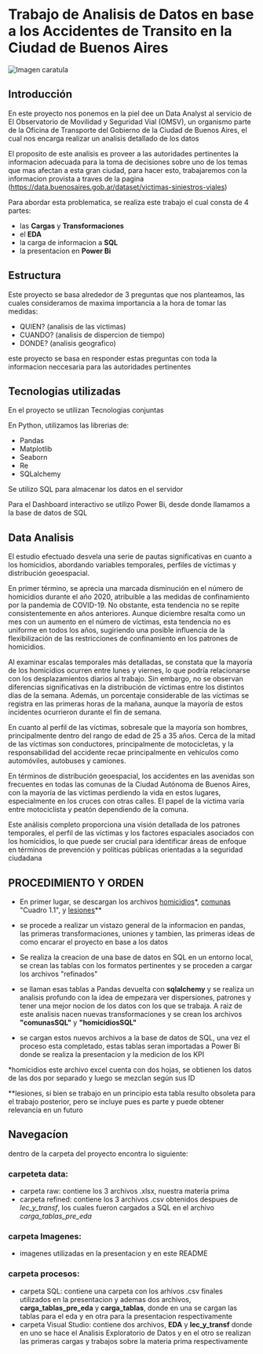 # Trabajo de Analisis de Datos en base a los Accidentes de Transito en la Ciudad de Buenos Aires

![Imagen caratula](https://camo.githubusercontent.com/a8afd26d487e19995da36a49959dc1b8286e07a898e1e27d296fde19b23fb461/68747470733a2f2f7374617469632e6c616a6f726e61646165737461646f64656d657869636f2e636f6d2f77702d636f6e74656e742f75706c6f6164732f323032322f30382f53696e69657374726f732d7669616c65732e6a7067)
## Introducción
En este proyecto nos ponemos en la piel dee un Data Analyst al servicio de El Observatorio de Movilidad y Seguridad Vial (OMSV), un organismo parte de la Oficina de Transporte del Gobierno de la Ciudad de Buenos Aires, el cual nos encarga realizar un analisis detallado de los datos 

El proposito de este analisis es proveer a las autoridades pertinentes la informacion adecuada para la toma de decisiones sobre uno de los temas que mas afectan a esta gran ciudad, para hacer esto, trabajaremos con la informacion provista a traves de la pagina (https://data.buenosaires.gob.ar/dataset/victimas-siniestros-viales)

Para abordar esta problematica, se realiza este trabajo el cual consta de 4 partes:
- las **Cargas**  y **Transformaciones**
- el **EDA**
- la carga de informacion a **SQL**
- la presentacion en **Power Bi**


## Estructura
Este proyecto se basa alrededor de 3 preguntas que nos planteamos, las cuales consideramos de maxima importancia a la hora de tomar las medidas:

- QUIEN? (analisis de las victimas)
- CUANDO? (analisis de dispercion de tiempo)
- DONDE? (analisis geografico)

este proyecto se basa en responder estas preguntas con toda la informacion neccesaria para las autoridades pertinentes

## Tecnologias utilizadas

En el proyecto se utilizan Tecnologias conjuntas

En Python, utilizamos las librerias de:
- Pandas
- Matplotlib
- Seaborn
- Re
- SQLalchemy

Se utilizo SQL para almacenar los datos en el servidor

Para el Dashboard interactivo se utilizo Power Bi, desde donde llamamos a la base de datos de SQL


## Data Analisis
El estudio efectuado desvela una serie de pautas significativas en cuanto a los homicidios, abordando variables temporales, perfiles de víctimas y distribución geoespacial.

En primer término, se aprecia una marcada disminución en el número de homicidios durante el año 2020, atribuible a las medidas de confinamiento por la pandemia de COVID-19. No obstante, esta tendencia no se repite consistentemente en años anteriores. Aunque diciembre resalta como un mes con un aumento en el número de víctimas, esta tendencia no es uniforme en todos los años, sugiriendo una posible influencia de la flexibilización de las restricciones de confinamiento en los patrones de homicidios.

Al examinar escalas temporales más detalladas, se constata que la mayoría de los homicidios ocurren entre lunes y viernes, lo que podría relacionarse con los desplazamientos diarios al trabajo. Sin embargo, no se observan diferencias significativas en la distribución de víctimas entre los distintos días de la semana. Además, un porcentaje considerable de las víctimas se registra en las primeras horas de la mañana, aunque la mayoría de estos incidentes ocurrieron durante el fin de semana.

En cuanto al perfil de las víctimas, sobresale que la mayoría son hombres, principalmente dentro del rango de edad de 25 a 35 años. Cerca de la mitad de las víctimas son conductores, principalmente de motocicletas, y la responsabilidad del accidente recae principalmente en vehículos como automóviles, autobuses y camiones.

En términos de distribución geoespacial, los accidentes en las avenidas son frecuentes en todas las comunas de la Ciudad Autónoma de Buenos Aires, con la mayoría de las víctimas perdiendo la vida en estos lugares, especialmente en los cruces con otras calles. El papel de la víctima varía entre motociclista y peatón dependiendo de la comuna.

Este análisis completo proporciona una visión detallada de los patrones temporales, el perfil de las víctimas y los factores espaciales asociados con los homicidios, lo que puede ser crucial para identificar áreas de enfoque en términos de prevención y políticas públicas orientadas a la seguridad ciudadana



## PROCEDIMIENTO Y ORDEN

- En primer lugar, se descargan los archivos [homicidios](https://data.buenosaires.gob.ar/dataset/victimas-siniestros-viales/resource/7529164c-5a3f-453d-8509-d0af49267c37)*, [comunas](https://www.indec.gob.ar/indec/web/Nivel4-Tema-2-41-165) "Cuadro 1.1",  y [lesiones](https://data.buenosaires.gob.ar/dataset/victimas-siniestros-viales/resource/05837b81-0f62-43cc-a068-d7132228ee08)**

- se procede  a realizar un vistazo general de la informacion en pandas, las primeras transformaciones, uniones y tambien, las primeras ideas de como encarar el proyecto en base a los datos

- Se realiza la creacion de una base de datos en SQL en un entorno local, se crean las tablas con los formatos pertinentes y se proceden a cargar los archivos "refinados"

- se llaman esas tablas a Pandas devuelta con **sqlalchemy** y se realiza un analisis profundo con la idea de empezara ver dispersiones, patrones y tener una mejor nocion de los datos con los que se trabaja. A raiz de este analisis nacen nuevas transformaciones y se crean los archivos **"comunasSQL"** y **"homicidiosSQL"**

- se cargan estos nuevos archivos a la base de datos de SQL, una vez el proceso esta completado, estas tablas seran importadas a Power Bi donde se realiza la presentacion y la medicion de los KPI

*homicidios este archivo excel cuenta con dos hojas, se obtienen los datos de las dos por separado y luego se mezclan según sus ID

**lesiones, si bien se trabajo en un principio esta tabla resulto obsoleta para el trabajo posterior, pero se incluye pues es parte y puede obtener relevancia en un futuro



## Navegacíon
dentro de la carpeta del proyecto encontra lo siguiente:

### carpeteta data:
- carpeta raw: contiene los 3 archivos .xlsx, nuestra materia prima
- carpeta refined: contiene los 3 archivos .csv obtenidos despues de *lec_y_transf*, los cuales fueron cargados a SQL en el archivo *carga_tablas_pre_eda*

### carpeta Imagenes:
- imagenes utilizadas en la presentacion y en este README

### carpeta procesos:
- carpeta SQL: contiene una carpeta con los arhivos .csv finales utilizados en la presentacion y ademas dos archivos, **carga_tablas_pre_eda** y **carga_tablas**, donde en una se cargan las tablas para el eda y en otra para la presentacion respectivamente
- carpeta Visual Studio: contiene dos archivos, **EDA** y **lec_y_transf** donde en uno se hace el Analisis Exploratorio de Datos y en el otro se realizan las primeras cargas y trabajos sobre la materia prima respectivamente